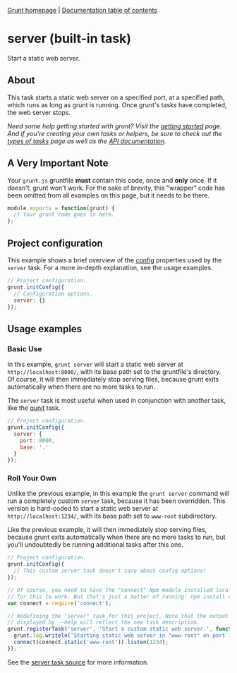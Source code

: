 [Grunt homepage](https://github.com/gruntjs/grunt) | [Documentation table of contents](toc.md)

# server (built-in task)
Start a static web server.

## About

This task starts a static web server on a specified port, at a specified path, which runs as long as grunt is running. Once grunt's tasks have completed, the web server stops.

_Need some help getting started with grunt? Visit the [getting started](getting_started.md) page. And if you're creating your own tasks or helpers, be sure to check out the [types of tasks](types_of_tasks.md) page as well as the [API documentation](api.md)._

## A Very Important Note
Your `grunt.js` gruntfile **must** contain this code, once and **only** once. If it doesn't, grunt won't work. For the sake of brevity, this "wrapper" code has been omitted from all examples on this page, but it needs to be there.

```javascript
module.exports = function(grunt) {
  // Your grunt code goes in here.
};
```

## Project configuration

This example shows a brief overview of the [config](api_config.md) properties used by the `server` task. For a more in-depth explanation, see the usage examples.

```javascript
// Project configuration.
grunt.initConfig({
  // Configuration options.
  server: {}
});
```

## Usage examples

### Basic Use

In this example, `grunt server` will start a static web server at `http://localhost:8000/`, with its base path set to the gruntfile's directory. Of course, it will then immediately stop serving files, because grunt exits automatically when there are no more tasks to run.

The `server` task is most useful when used in conjunction with another task, like the [qunit](task_qunit.md) task.

```javascript
// Project configuration.
grunt.initConfig({
  server: {
    port: 8000,
    base: '.'
  }
});
```

### Roll Your Own

Unlike the previous example, in this example the `grunt server` command will run a completely custom `server` task, because it has been overridden. This version is hard-coded to start a static web server at `http://localhost:1234/`, with its base path set to `www-root` subdirectory.

Like the previous example, it will then immediately stop serving files, because grunt exits automatically when there are no more tasks to run, but you'll undoubtedly be running additional tasks after this one.

```javascript
// Project configuration.
grunt.initConfig({
  // This custom server task doesn't care about config options!
});

// Of course, you need to have the "connect" Npm module installed locally
// for this to work. But that's just a matter of running: npm install connect
var connect = require('connect');

// Redefining the "server" task for this project. Note that the output
// displayed by --help will reflect the new task description.
grunt.registerTask('server', 'Start a custom static web server.', function() {
  grunt.log.writeln('Starting static web server in "www-root" on port 1234.');
  connect(connect.static('www-root')).listen(1234);
});
```

See the [server task source](../tasks/server.js) for more information.
